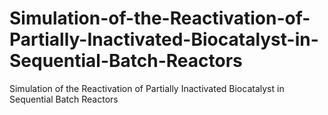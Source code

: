 # Simulation-of-the-Reactivation-of-Partially-Inactivated-Biocatalyst-in-Sequential-Batch-Reactors
Simulation of the Reactivation of Partially Inactivated Biocatalyst in Sequential Batch Reactors

